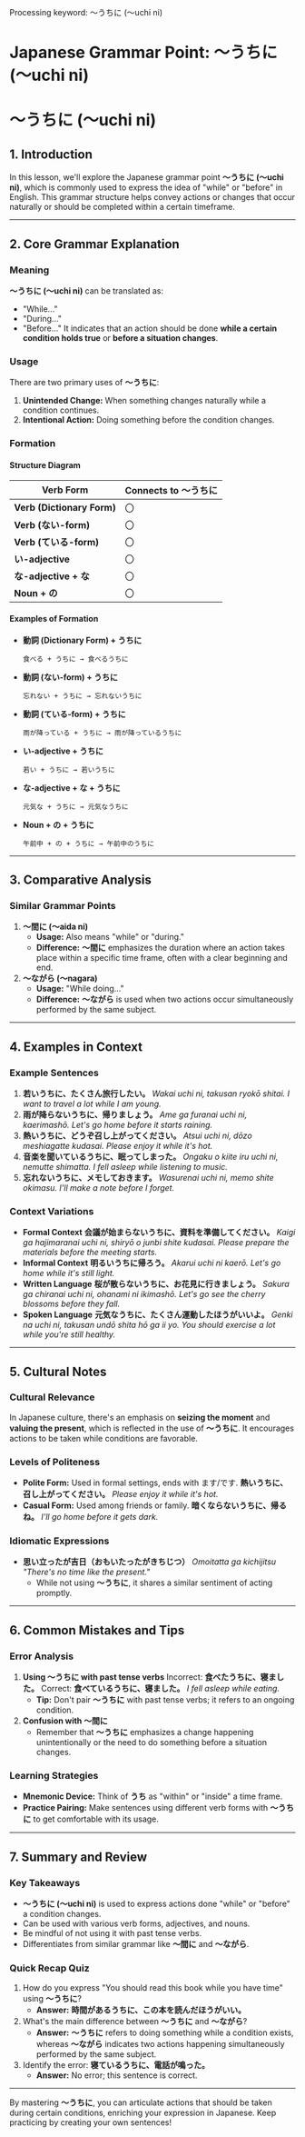Processing keyword: ～うちに (〜uchi ni)
# Japanese Grammar Point: ～うちに (〜uchi ni)
# ～うちに (〜uchi ni)
## 1. Introduction
In this lesson, we'll explore the Japanese grammar point **～うちに (〜uchi ni)**, which is commonly used to express the idea of "while" or "before" in English. This grammar structure helps convey actions or changes that occur naturally or should be completed within a certain timeframe.

---
## 2. Core Grammar Explanation
### Meaning
**～うちに (〜uchi ni)** can be translated as:
- "While..."
- "During..."
- "Before..."
It indicates that an action should be done **while a certain condition holds true** or **before a situation changes**.
### Usage
There are two primary uses of **～うちに**:
1. **Unintended Change:** When something changes naturally while a condition continues.
2. **Intentional Action:** Doing something before the condition changes.
### Formation
#### Structure Diagram
| Verb Form            | Connects to ～うちに |
|----------------------|---------------------|
| **Verb (Dictionary Form)**   | 〇                    |
| **Verb (ない-form)**          | 〇                    |
| **Verb (ている-form)**        | 〇                    |
| **い-adjective**             | 〇                    |
| **な-adjective + な**         | 〇                    |
| **Noun + の**                | 〇                    |
#### Examples of Formation
- **動詞 (Dictionary Form) + うちに**
  ```
  食べる + うちに → 食べるうちに
  ```
  
- **動詞 (ない-form) + うちに**
  ```
  忘れない + うちに → 忘れないうちに
  ```
  
- **動詞 (ている-form) + うちに**
  ```
  雨が降っている + うちに → 雨が降っているうちに
  ```
  
- **い-adjective + うちに**
  ```
  若い + うちに → 若いうちに
  ```
  
- **な-adjective + な + うちに**
  ```
  元気な + うちに → 元気なうちに
  ```
  
- **Noun + の + うちに**
  ```
  午前中 + の + うちに → 午前中のうちに
  ```
---
## 3. Comparative Analysis
### Similar Grammar Points
1. **～間に (〜aida ni)**
   - **Usage:** Also means "while" or "during."
   - **Difference:** **～間に** emphasizes the duration where an action takes place within a specific time frame, often with a clear beginning and end.
2. **～ながら (〜nagara)**
   - **Usage:** "While doing..."
   - **Difference:** **～ながら** is used when two actions occur simultaneously performed by the same subject.
---
## 4. Examples in Context
### Example Sentences
1. **若いうちに、たくさん旅行したい。**
   *Wakai uchi ni, takusan ryokō shitai.*
   *I want to travel a lot while I am young.*
2. **雨が降らないうちに、帰りましょう。**
   *Ame ga furanai uchi ni, kaerimashō.*
   *Let's go home before it starts raining.*
3. **熱いうちに、どうぞ召し上がってください。**
   *Atsui uchi ni, dōzo meshiagatte kudasai.*
   *Please enjoy it while it's hot.*
4. **音楽を聞いているうちに、眠ってしまった。**
   *Ongaku o kiite iru uchi ni, nemutte shimatta.*
   *I fell asleep while listening to music.*
5. **忘れないうちに、メモしておきます。**
   *Wasurenai uchi ni, memo shite okimasu.*
   *I'll make a note before I forget.*
### Context Variations
- **Formal Context**
  **会議が始まらないうちに、資料を準備してください。**
  *Kaigi ga hajimaranai uchi ni, shiryō o junbi shite kudasai.*
  *Please prepare the materials before the meeting starts.*
- **Informal Context**
  **明るいうちに帰ろう。**
  *Akarui uchi ni kaerō.*
  *Let's go home while it's still light.*
- **Written Language**
  **桜が散らないうちに、お花見に行きましょう。**
  *Sakura ga chiranai uchi ni, ohanami ni ikimashō.*
  *Let's go see the cherry blossoms before they fall.*
- **Spoken Language**
  **元気なうちに、たくさん運動したほうがいいよ。**
  *Genki na uchi ni, takusan undō shita hō ga ii yo.*
  *You should exercise a lot while you're still healthy.*
---
## 5. Cultural Notes
### Cultural Relevance
In Japanese culture, there's an emphasis on **seizing the moment** and **valuing the present**, which is reflected in the use of **～うちに**. It encourages actions to be taken while conditions are favorable.
### Levels of Politeness
- **Polite Form:** Used in formal settings, ends with ます/です.
  **熱いうちに、召し上がってください。**
  *Please enjoy it while it's hot.*
- **Casual Form:** Used among friends or family.
  **暗くならないうちに、帰るね。**
  *I'll go home before it gets dark.*
### Idiomatic Expressions
- **思い立ったが吉日（おもいたったがきちじつ）**
  *Omoitatta ga kichijitsu*
  *"There's no time like the present."*
  - While not using **～うちに**, it shares a similar sentiment of acting promptly.
---
## 6. Common Mistakes and Tips
### Error Analysis
1. **Using ～うちに with past tense verbs**
   Incorrect: **食べたうちに、寝ました。**
   Correct: **食べているうちに、寝ました。**
   *I fell asleep while eating.*
   - **Tip:** Don't pair **～うちに** with past tense verbs; it refers to an ongoing condition.
2. **Confusion with ～間に**
   - Remember that **～うちに** emphasizes a change happening unintentionally or the need to do something before a situation changes.
### Learning Strategies
- **Mnemonic Device:** Think of **うち** as "within" or "inside" a time frame.
- **Practice Pairing:** Make sentences using different verb forms with **～うちに** to get comfortable with its usage.
---
## 7. Summary and Review
### Key Takeaways
- **～うちに (〜uchi ni)** is used to express actions done "while" or "before" a condition changes.
- Can be used with various verb forms, adjectives, and nouns.
- Be mindful of not using it with past tense verbs.
- Differentiates from similar grammar like **～間に** and **～ながら**.
### Quick Recap Quiz
1. How do you express "You should read this book while you have time" using **～うちに**?
   - **Answer:** **時間があるうちに、この本を読んだほうがいい。**
2. What's the main difference between **～うちに** and **～ながら**?
   - **Answer:** **～うちに** refers to doing something while a condition exists, whereas **～ながら** indicates two actions happening simultaneously performed by the same subject.
3. Identify the error: **寝ているうちに、電話が鳴った。**
   - **Answer:** No error; this sentence is correct.
---
By mastering **～うちに**, you can articulate actions that should be taken during certain conditions, enriching your expression in Japanese. Keep practicing by creating your own sentences!
